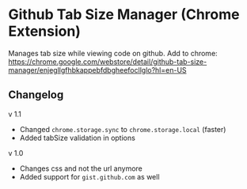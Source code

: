 # Github Tab Size Manager (Chrome Extension)
Manages tab size while viewing code on github.
Add to chrome: https://chrome.google.com/webstore/detail/github-tab-size-manager/enjegllgfhbkappebfdbgheefocllglo?hl=en-US

## Changelog
v 1.1
* Changed `chrome.storage.sync` to `chrome.storage.local` (faster)
* Added tabSize validation in options

v 1.0
* Changes css and not the url anymore
* Added support for `gist.github.com` as well
